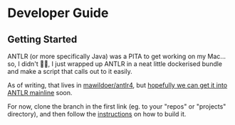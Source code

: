 # Developer Guide

## Getting Started

ANTLR (or more specifically Java) was a PITA to get working on my Mac... so, I didn't 🤷‍♂️, I just wrapped up ANTLR in a neat little dockerised bundle and make a script that calls out to it easily.

As of writing, that lives in [mawildoer/antlr4](https://github.com/mawildoer/antlr4/tree/mawildoer/simplified-portable-docker/docker-simplified), but [hopefully we can get it into ANTLR mainline](https://github.com/antlr/antlr4/pull/4244) soon.

For now, clone the branch in the first link (eg. to your "repos" or "projects" directory), and then follow the [instructions](https://github.com/mawildoer/antlr4/tree/mawildoer/simplified-portable-docker/docker-simplified) on how to build it.

